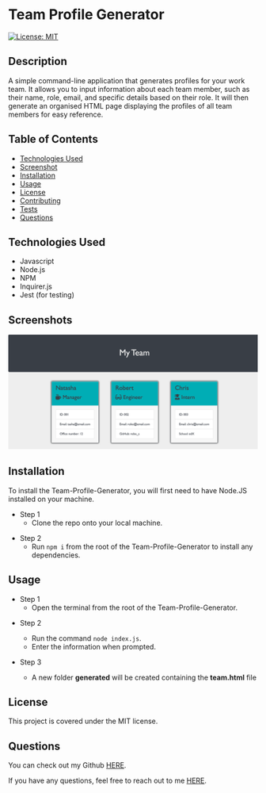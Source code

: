 # Team Profile Generator

[![License: MIT](https://img.shields.io/badge/License-MIT-yellow.svg)](https://opensource.org/licenses/MIT)

## Description

A simple command-line application that generates profiles for your work team. It allows you to input information about each team member, such as their name, role, email, and specific details based on their role. It will then generate an organised HTML page displaying the profiles of all team members for easy reference.

## Table of Contents

- [Technologies Used](#technologies-used)
- [Screenshot](#screenshots)
- [Installation](#installation)
- [Usage](#usage)
- [License](#license)
- [Contributing](#contributing)
- [Tests](#tests)
- [Questions](#questions)

## Technologies Used

- Javascript
- Node.js
- NPM
- Inquirer.js
- Jest (for testing)

## Screenshots

<img src="assets/screenshot.png" width = 650px>

## Installation

To install the Team-Profile-Generator, you will first need to have Node.JS installed on your machine.

- Step 1
  - Clone the repo onto your local machine.

* Step 2
  - Run `npm i` from the root of the Team-Profile-Generator to install any dependencies.

## Usage

- Step 1
  - Open the terminal from the root of the Team-Profile-Generator.

* Step 2

  - Run the command `node index.js`.
  - Enter the information when prompted.

* Step 3
  - A new folder **generated** will be created containing the **team.html** file

## License

This project is covered under the MIT license.

## Questions

You can check out my Github [HERE](https://github.com/chrisS-88).

If you have any questions, feel free to reach out to me [HERE](mailto:chrissmart920@gmail.com).
